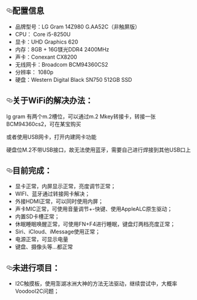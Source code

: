 
<h2><a id="user-content-配置信息" class="anchor" aria-hidden="true" href="#配置信息"><svg class="octicon octicon-link" viewBox="0 0 16 16" version="1.1" width="16" height="16" aria-hidden="true"><path fill-rule="evenodd" d="M4 9h1v1H4c-1.5 0-3-1.69-3-3.5S2.55 3 4 3h4c1.45 0 3 1.69 3 3.5 0 1.41-.91 2.72-2 3.25V8.59c.58-.45 1-1.27 1-2.09C10 5.22 8.98 4 8 4H4c-.98 0-2 1.22-2 2.5S3 9 4 9zm9-3h-1v1h1c1 0 2 1.22 2 2.5S13.98 12 13 12H9c-.98 0-2-1.22-2-2.5 0-.83.42-1.64 1-2.09V6.25c-1.09.53-2 1.84-2 3.25C6 11.31 7.55 13 9 13h4c1.45 0 3-1.69 3-3.5S14.5 6 13 6z"></path></svg></a>配置信息</h2>
<ul>
  <li>品牌型号：LG Gram 14Z980 G.AA52C（非触屏版）</li>
  <li>CPU： Core i5-8250U</li>
  <li>显卡：UHD Graphics 620 </li>
  <li>内存：8GB + 16G镁光DDR4 2400MHz</li>
  <li>声卡：Conexant CX8200</li>
  <li>无线网卡：Broadcom BCM94360CS2</li>
  <li>分辨率： 1080p</li>
  <li>硬盘：Western Digital Black SN750 512GB SSD</li>
</ul>
<h2><a id="user-content-关于wifi蓝牙的解决办法" class="anchor" aria-hidden="true" href="#关于wifi的解决办法"><svg class="octicon octicon-link" viewBox="0 0 16 16" version="1.1" width="16" height="16" aria-hidden="true"><path fill-rule="evenodd" d="M4 9h1v1H4c-1.5 0-3-1.69-3-3.5S2.55 3 4 3h4c1.45 0 3 1.69 3 3.5 0 1.41-.91 2.72-2 3.25V8.59c.58-.45 1-1.27 1-2.09C10 5.22 8.98 4 8 4H4c-.98 0-2 1.22-2 2.5S3 9 4 9zm9-3h-1v1h1c1 0 2 1.22 2 2.5S13.98 12 13 12H9c-.98 0-2-1.22-2-2.5 0-.83.42-1.64 1-2.09V6.25c-1.09.53-2 1.84-2 3.25C6 11.31 7.55 13 9 13h4c1.45 0 3-1.69 3-3.5S14.5 6 13 6z"></path></svg></a>关于WiFi的解决办法：</h2>
<p>lg gram 有两个m.2槽位，可以通过m.2 Mkey转接卡，转接一张BCM94360cs2，可在某宝购买</p>
<p>或者使用USB网卡，打开内建网卡功能 </p>
<p>硬盘位M.2不带USB接口，故无法使用蓝牙，需要自己进行焊接到其他USB口上 </p>

<h2><a id="user-content-目前完成" class="anchor" aria-hidden="true" href="#目前完成"><svg class="octicon octicon-link" viewBox="0 0 16 16" version="1.1" width="16" height="16" aria-hidden="true"><path fill-rule="evenodd" d="M4 9h1v1H4c-1.5 0-3-1.69-3-3.5S2.55 3 4 3h4c1.45 0 3 1.69 3 3.5 0 1.41-.91 2.72-2 3.25V8.59c.58-.45 1-1.27 1-2.09C10 5.22 8.98 4 8 4H4c-.98 0-2 1.22-2 2.5S3 9 4 9zm9-3h-1v1h1c1 0 2 1.22 2 2.5S13.98 12 13 12H9c-.98 0-2-1.22-2-2.5 0-.83.42-1.64 1-2.09V6.25c-1.09.53-2 1.84-2 3.25C6 11.31 7.55 13 9 13h4c1.45 0 3-1.69 3-3.5S14.5 6 13 6z"></path></svg></a>目前完成：</h2>
<ul>
  <li>显卡正常，内屏显示正常，亮度调节正常；</li>
  <li>WIFI、蓝牙通过转接网卡解决；</li>
  <li>外接HDMI正常，可以同时使用内屏；</li>
  <li>声卡MIC正常，可使用音量调节+-快键、使用AppleALC原生驱动；</li>
  <li>内置SD卡槽正常；</li>
  <li>休眠睡眠唤醒正常，可使用FN+F4进行睡眠，键盘灯两档亮度正常；</li>
  <li>Siri、iCloud、iMessage使用正常；</li> 
  <li>电源正常，可显示电量</li>  
  <li>键盘、摄像头等...都正常</li> 
  </ul>
<h2><a id="user-content-未完成项目" class="anchor" aria-hidden="true" href="#未进行项目"><svg class="octicon octicon-link" viewBox="0 0 16 16" version="1.1" width="16" height="16" aria-hidden="true"><path fill-rule="evenodd" d="M4 9h1v1H4c-1.5 0-3-1.69-3-3.5S2.55 3 4 3h4c1.45 0 3 1.69 3 3.5 0 1.41-.91 2.72-2 3.25V8.59c.58-.45 1-1.27 1-2.09C10 5.22 8.98 4 8 4H4c-.98 0-2 1.22-2 2.5S3 9 4 9zm9-3h-1v1h1c1 0 2 1.22 2 2.5S13.98 12 13 12H9c-.98 0-2-1.22-2-2.5 0-.83.42-1.64 1-2.09V6.25c-1.09.53-2 1.84-2 3.25C6 11.31 7.55 13 9 13h4c1.45 0 3-1.69 3-3.5S14.5 6 13 6z"></path></svg></a>未进行项目：</h2>
<ul>
<li>I2C触摸板，使用澎湖冰洲大神的方法无法驱动，继续尝试中，大概率VoodooI2C问题；</li>
</ul>
